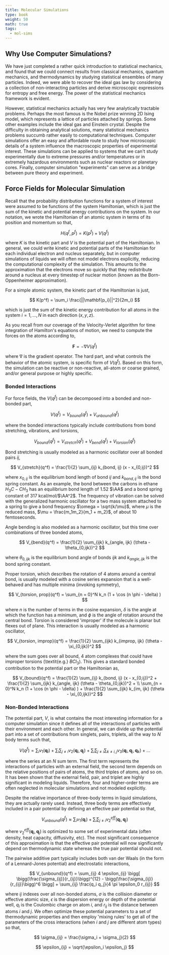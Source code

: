 ```yaml
---
title: Molecular Simulations
type: book
weight: 50
math: true
tags:
  - mol-sims
---
```


## Why Use Computer Simulations?

We have just completed a rather quick introduction to statistical mechanics, and found that we could connect results from classical mechanics, quantum mechanics, and thermodynamics by studying statistical ensembles of many particles. Indeed, we were able to recover the ideal gas law by considering a collection of non-interacting particles and derive microscopic expressions for entropy and free energy. The power of the statistical mechanics framework is evident.

However, statistical mechanics actually has very few analytically tractable problems. Perhaps the most famous is the Nobel prize winning 2D Ising model, which represents a lattice of particles attached by springs. Some other examples include the ideal gas and Einstein crystal. Despite the difficulty in obtaining analytical solutions, many statistical mechanics problems succumb rather easily to computational techniques. Computer simulations offer an easy and affordable route to study how microscopic details of a system influence the macroscopic properties of experimental interest. These simulations can be applied to systems that we can't study experimentally due to extreme pressures and/or temperatures or in extremely hazardous environments such as nuclear reactors or planetary cores. Finally, computer simulation "experiments" can serve as a bridge between pure theory and experiment.

## Force Fields for Molecular Simulation

Recall that the probability distribution functions for a system of interest were assumed to be functions of the system Hamiltonian, which is just the sum of the kinetic and potential energy contributions on the system. In our notation, we wrote the Hamiltonian of an atomic system in terms of its position and momentum so that,

$$
    H(q^f, p^f) = K(p^f) + V(q^f)
$$

where $K$ is the kinetic part and $V$ is the potential part of the Hamiltonian. In general, we could write kinetic and potential parts of the Hamiltonian for each individual electron and nucleus separately, but in computer simulations of liquids we will often not model electrons explicitly, reducing the computational complexity of the simulation. This amounts to the approximation that the electrons move so quickly that they redistribute around a nucleus at every timestep of nuclear motion (known as the Born-Oppenheimer approximation).

For a simple atomic system, the kinetic part of the Hamiltonian is just,

$$
    K(p^f) = \sum_i \frac{||\mathbf{p_i}||^2}{2m_i}
$$

which is just the sum of the kinetic energy contribution for all atoms in the system $i = 1, ..., N$ in each direction $(x,y,z)$.

As you recall from our coverage of the Velocity-Verlet algorithm for time integration of Hamilton's equations of motion, we need to compute the forces on the atoms according to,

$$
    \mathbf{F} = - \nabla V(q^f)
$$

where $\nabla$ is the gradient operator. The hard part, and what controls the behavior of the atomic system, is specific form of $V(q^f)$. Based on this form, the simulation can be reactive or non-reactive, all-atom or coarse grained, and/or general purpose or highly specific.

### Bonded Interactions

For force fields, the $V(q^f)$ can be decomposed into a bonded and non-bonded part,

$$
    V(q^f) = V_{bound}(q^f) + V_{unbound}(q^f)
$$

where the bonded interactions typically include contributions from bond stretching, vibrations, and torsions,

$$
    V_{bound}(q^f) = V_{stretch}(q^f) + V_{bend}(q^f) + V_{torsion}(q^f)
$$

Bond stretching is usually modeled as a harmonic oscillator over all bonded pairs $ij$,

$$
    V_{stretch}(q^f) = \frac{1}{2} \sum_{ij} k_{bond, ij} (x - x_{0,ij})^2
$$

where $x_{0,ij}$ is the equilibrium bond length of bond $ij$ and $k_{bond, ij}$ is the bond spring constant. As an example, the bond between the carbons in ethane $H_3C-CH_3$ has an equilibrium bond length of 1.52 $\AA$ and a bond spring constant of 317 kcal/mol/$\AA^2$. The frequency of vibration can be solved with the generalized harmonic oscillator for a two mass system attached to a spring to give a bond frequency $\omega = \sqrt{k/\mu}$, where $\mu$ is the reduced mass, $\mu = \frac{m_1m_2}{m_1 + m_2}$, of about 10 femtoseconds.

Angle bending is also modeled as a harmonic oscillator, but this time over combinations of three bonded atoms,

$$
    V_{bend}(q^f) = \frac{1}{2} \sum_{ijk} k_{angle, ijk} (\theta - \theta_{0,ijk})^2
$$

where $\theta_{0,ijk}$ is the equilibrium bond angle of bonds $ijk$ and $k_{angle, ijk}$ is the bond spring constant. 

Proper torsion, which describes the rotation of 4 atoms around a central bond, is usually modeled with a cosine series expansion that is a well-behaved and has multiple minima (invoking symmetry),

$$
    V_{torsion, prop}(q^f) = \sum_{n = 0}^N k_n (1 + \cos (n \phi - \delta) )
$$

where $n$ is the number of terms in the cosine expansion, $\delta$ is the angle at which the function has a minimum, and $\phi$ is the angle of rotation around the central bond. Torsion is considered 'improper' if the molecule is planar but flexes out of plane. This interaction is usually modeled as a harmonic oscillator,

$$
    V_{torsion, improp}(q^f) = \frac{1}{2} \sum_{ijk} k_{improp, ijk} (\theta - \xi_{0,ijk})^2
$$

where the sum goes over all bound, 4 atom complexes that could have improper torsions (\textit{e.g.} $BCl_3$). This gives a standard bonded contribution to the potential part or the Hamiltonian as,

$$
    V_{bound}(q^f) = \frac{1}{2} \sum_{ij} k_{bond, ij} (x - x_{0,ij})^2 + \frac{1}{2} \sum_{ijk} k_{angle, ijk} (\theta - \theta_{0,ijk})^2 + \\ 
    \sum_{n = 0}^N k_n (1 + \cos (n \phi - \delta) ) + \frac{1}{2} \sum_{ijk} k_{im, ijk} (\theta - \xi_{0,ijk})^2
$$

### Non-Bonded Interactions

The potential part, $V$, is what contains the most interesting information for a computer simulation since it defines all of the interactions of particles with their environment and each other. In general, we can divide up the potential part into a set of contributions from singlets, pairs, triplets, all the way to $N$ body terms such that,

$$
    V(q^f) = \sum_i v_1(\mathbf{q}_i) + \sum_i \sum_{j \neq i} v_2(\mathbf{q}_i, \mathbf{q}_j) + \sum_i \sum_{j \neq i} \sum_{k \neq i,j} v_3(\mathbf{q}_i, \mathbf{q}_j, \mathbf{q}_k) + ...
$$

where the series at an $N$ sum term. The first term represents the interactions of particles with an external field, the second term depends on the relative positions of pairs of atoms, the third triples of atoms, and so on. It has been shown that the external field, pair, and triplet are highly significant in modeling liquids. Therefore, four and higher-order terms are often neglected in molecular simulations and not modeled explicitly. 

Despite the relative importance of three-body terms in liquid simulations, they are actually rarely used. Instead, three body terms are effectively included in a pair potential by defining an effective pair potential so that,

$$
    V_{unbound}(q^f) \approx \sum_i v_1(\mathbf{q}_i) + \sum_i \sum_{j \neq i} v^{eff}_2(\mathbf{q}_i, \mathbf{q}_j)
$$

where $v^{eff}_2(\mathbf{q}_i, \mathbf{q}_j)$ is optimized to some set of experimental data (often density, heat capacity, diffusivity, etc). The most significant consequence of this approximation is that the effective pair potential will now significantly depend on thermodynamic state whereas the true pair potential should not.

The pairwise additive part typically includes both van der Waals (in the form of a Lennard-Jones potential) and electrostatic interactions,

$$
    V_{unbound}(q^f) =     \sum_{ij} 4 \epsilon_{ij} \bigg[ \bigg(\frac{\sigma_{ij}}{r_{ij}}\bigg)^{12} - \bigg(\frac{\sigma_{ij}}{r_{ij}}\bigg)^6 \bigg] + \sum_{ij} \frac{q_i q_j}{4 \pi \epsilon_0 r_{ij}}
$$

where $ij$ indexes over all non-bonded atoms, $\sigma$ is the collision diameter or effective atomic size, $\epsilon$ is the dispersion energy or depth of the potential well, $q_i$ is the Coulombic charge on atom $i$, and $r_{ij}$ is the distance between atoms $i$ and $j$. We often optimize these potential parameters to a set of thermodynamic properties and then employ 'mixing rules' to get all of the parameters of the cross interactions (when $i$ and $j$ are different atom types) so that,

$$
    \sigma_{ij} = \frac{\sigma_i + \sigma_j}{2}
$$

$$
    \epsilon_{ij} = \sqrt{\epsilon_i \epsilon_j}
$$
